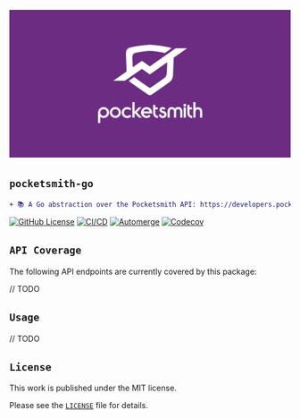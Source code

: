 <!-- markdownlint-disable MD041 MD010 -->
<p align="center">
  <img src="img/logo.png"/>
</p>

## `pocketsmith-go`

```diff
+ 📚 A Go abstraction over the Pocketsmith API: https://developers.pocketsmith.com/docs.
```

<a href="LICENSE" target="_blank"><img src="https://img.shields.io/github/license/jmpa-io/pocketsmith-go.svg" alt="GitHub License"></a>
[![CI/CD](https://github.com/jmpa-io/pocketsmith-go/actions/workflows/cicd.yml/badge.svg)](https://github.com/jmpa-io/pocketsmith-go/actions/workflows/cicd.yml)
[![Automerge](https://github.com/jmpa-io/pocketsmith-go/actions/workflows/.github/workflows/dependabot-automerge.yml/badge.svg)](https://github.com/jmpa-io/pocketsmith-go/actions/workflows/.github/workflows/dependabot-automerge.yml)
[![Codecov](https://codecov.io/github/jmpa-io/pocketsmith-go/graph/badge.svg?token=8LXBLNQSOW)](https://codecov.io/github/jmpa-io/pocketsmith-go)

## `API Coverage`

The following API endpoints are currently covered by this package:

// TODO

## `Usage`

// TODO

## `License`

This work is published under the MIT license.

Please see the [`LICENSE`](./LICENSE) file for details.
